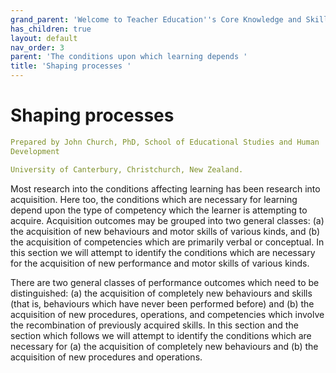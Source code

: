 ```yaml
---
grand_parent: 'Welcome to Teacher Education''s Core Knowledge and Skills.'
has_children: true
layout: default
nav_order: 3
parent: 'The conditions upon which learning depends '
title: 'Shaping processes '
---
```

# Shaping processes


```yaml
Prepared by John Church, PhD, School of Educational Studies and Human
Development

University of Canterbury, Christchurch, New Zealand.
```


Most research into the conditions affecting learning has been research
into acquisition. Here too, the conditions which are necessary for
learning depend upon the type of competency which the learner is
attempting to acquire. Acquisition outcomes may be grouped into two
general classes: (a) the acquisition of new behaviours and motor skills
of various kinds, and (b) the acquisition of competencies which are
primarily verbal or conceptual. In this section we will attempt to
identify the conditions which are necessary for the acquisition of new
performance and motor skills of various kinds.

There are two general classes of performance outcomes which need to be
distinguished: (a) the acquisition of completely new behaviours and
skills (that is, behaviours which have never been performed before) and
(b) the acquisition of new procedures, operations, and competencies
which involve the recombination of previously acquired skills. In this
section and the section which follows we will attempt to identify the
conditions which are necessary for (a) the acquisition of completely new
behaviours and (b) the acquisition of new procedures and operations.

